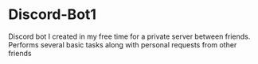 # Discord-Bot1
Discord bot I created in my free time for a private server between friends. Performs several basic tasks along with personal requests from other friends
